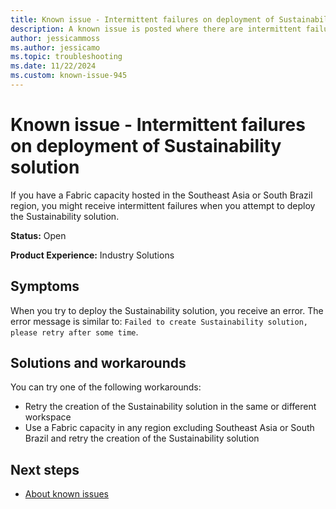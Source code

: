 ```yaml
---
title: Known issue - Intermittent failures on deployment of Sustainability solution
description: A known issue is posted where there are intermittent failures on deployment of Sustainability solution.
author: jessicammoss
ms.author: jessicamo
ms.topic: troubleshooting  
ms.date: 11/22/2024
ms.custom: known-issue-945
---
```


# Known issue - Intermittent failures on deployment of Sustainability solution

If you have a Fabric capacity hosted in the Southeast Asia or South Brazil region, you might receive intermittent failures when you attempt to deploy the Sustainability solution.

**Status:** Open

**Product Experience:** Industry Solutions

## Symptoms

When you try to deploy the Sustainability solution, you receive an error. The error message is similar to: `Failed to create Sustainability solution, please retry after some time`.

## Solutions and workarounds

You can try one of the following workarounds:

- Retry the creation of the Sustainability solution in the same or different workspace
- Use a Fabric capacity in any region excluding Southeast Asia or South Brazil and retry the creation of the Sustainability solution

## Next steps

- [About known issues](https://support.fabric.microsoft.com/known-issues)
